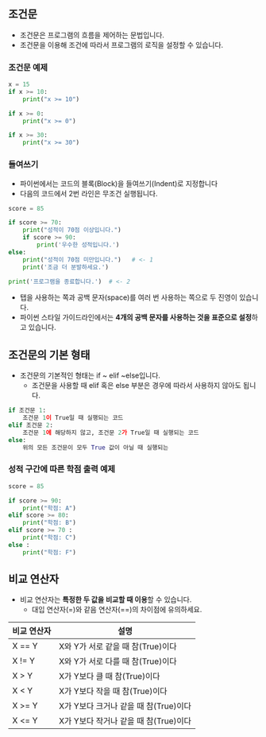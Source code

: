 ## 조건문
- 조건문은 프로그램의 흐름을 제어하는 문법입니다.
- 조건문을 이용해 조건에 따라서 프로그램의 로직을 설정할 수 있습니다.
### 조건문 예제
```python
x = 15
if x >= 10:
    print("x >= 10")

if x >= 0:
    print("x >= 0")

if x >= 30:
    print("x >= 30")
```
### 들여쓰기
- 파이썬에서는 코드의 블록(Block)을 들여쓰기(Indent)로 지정합니다
- 다음의 코드에서 2번 라인은 무조건 실행됩니다.
```python
score = 85

if score >= 70:
    print("성적이 70점 이상입니다.")
    if score >= 90:
        print('우수한 성적입니다.')
else:
    print("성적이 70점 미만입니다.")   # <- 1 
    print('조금 더 분발하세요.')

print('프로그램을 종료합니다.')  # <- 2
```
- 탭을 사용하는 쪽과 공백 문자(space)를 여러 번 사용하는 쪽으로 두 진영이 있습니다.
- 파이썬 스타일 가이드라인에서는 **4개의 공백 문자를 사용하는 것을 표준으로 설정**하고 있습니다.    

## 조건문의 기본 형태
- 조건문의 기본적인 형태는 if ~ elif ~else입니다.
    - 조건문을 사용할 때 elif 혹은 else 부분은 경우에 따라서 사용하지 않아도 됩니다.
```python
if 조건문 1:
    조건문 1이 True일 때 실행되는 코드
elif 조건문 2:
    조건문 1에 해당하지 않고, 조건문 2가 True일 때 실행되는 코드
else:
    위의 모든 조건문이 모두 True 값이 아닐 때 실행되는 
```
### 성적 구간에 따른 학점 출력 예제
```python
score = 85

if score >= 90:
    print("학점: A")
elif score >= 80:
    print("학점: B")
elif score >= 70 :
    print("학점: C")
else :
    print("학점: F")

```
## 비교 연산자
- 비교 연산자는 **특정한 두 값을 비교할 때 이용**할 수 있습니다.
    - 대입 연산자(=)와 같음 연산자(==)의 차이점에 유의하세요. 

|비교 연산자|설명|
|---|---|
|X == Y|X와 Y가 서로 같을 때 참(True)이다|
|X != Y|X와 Y가 서로 다를 때 참(True)이다|
|X > Y|X가 Y보다 클 때 참(True)이다|
|X < Y|X가 Y보다 작을 때 참(True)이다|
|X >= Y|X가 Y보다 크거나 같을 때 참(True)이다|
|X <= Y|X가 Y보다 작거나 같을 때 참(True)이다|

